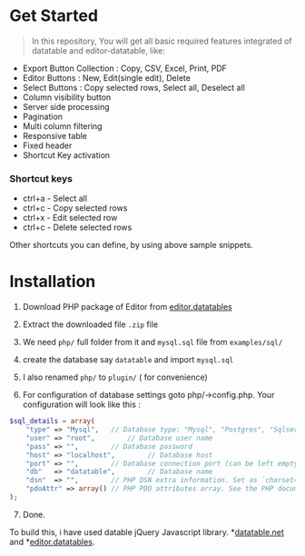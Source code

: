 # Get Started

> In this repository, You will get all basic required features integrated of datatable and editor-datatable, like:

* Export Button Collection : Copy, CSV, Excel, Print, PDF
* Editor Buttons : New, Edit(single edit), Delete
* Select Buttons : Copy selected rows, Select all, Deselect all
* Column visibility button
* Server side processing
* Pagination
* Multi column filtering
* Responsive table
* Fixed header
* Shortcut Key activation

### Shortcut keys

* ctrl+a - Select all
* ctrl+c - Copy selected rows
* ctrl+x - Edit selected row
* ctrl+c - Delete selected rows

Other shortcuts you can define, by using above sample snippets.

# Installation

1. Download PHP package of Editor from [editor.datatables](https://editor.datatables.net/)

2. Extract the downloaded file `.zip` file

3. We need `php/` full folder from it and `mysql.sql` file from `examples/sql/`

4. create the database say `datatable` and import `mysql.sql`

5. I also renamed `php/` to `plugin/` ( for convenience)

6. For configuration of database settings goto php/->config.php. Your configuration will look like this :

```php
$sql_details = array(
	"type" => "Mysql",   // Database type: "Mysql", "Postgres", "Sqlserver", "Sqlite" or "Oracle"
	"user" => "root",        // Database user name
	"pass" => "",        // Database password
	"host" => "localhost",        // Database host
	"port" => "",        // Database connection port (can be left empty for default)
	"db"   => "datatable",        // Database name
	"dsn"  => "",        // PHP DSN extra information. Set as `charset=utf8` if you are using MySQL
	"pdoAttr" => array() // PHP PDO attributes array. See the PHP documentation for all options
);
```

7. Done.

To build this, i have used datable jQuery Javascript library. *[datatable.net](https://datatables.net/) and *[editor.datatables](https://editor.datatables.net/).

